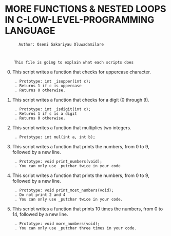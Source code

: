 #	MORE FUNCTIONS & NESTED LOOPS IN C-LOW-LEVEL-PROGRAMMING LANGUAGE



		  Author: Oseni Sakariyau Oluwadamilare


	   
	    This file is going to explain what each scripts does


0. This script writes a function that checks for uppercase character.

    	. Prototype: int _isupper(int c);
    	. Returns 1 if c is uppercase
    	. Returns 0 otherwise.

1. This script writes a function that checks for a digit (0 through 9).

    	. Prototype: int _isdigit(int c);
    	. Returns 1 if c is a digit
    	. Returns 0 otherwise.

2. This script writes a function that multiplies two integers.

    	. Prototype: int mul(int a, int b);

3. This script writes a function that prints the numbers, from 0 to 9, followed by a new line.

    	. Prototype: void print_numbers(void);
    	. You can only use _putchar twice in your code

4. This script writes a function that prints the numbers, from 0 to 9, followed by a new line.

    	. Prototype: void print_most_numbers(void);
    	. Do not print 2 and 4
    	. You can only use _putchar twice in your code.

5. This script writes a function that prints 10 times the numbers, from 0 to 14, followed by a new line.

    	. Prototype: void more_numbers(void);
    	. You can only use _putchar three times in your code.



